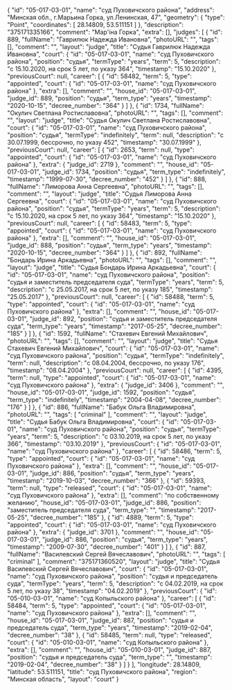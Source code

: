 {
    "id": "05-017-03-01",
    "name": "суд Пуховичского района",
    "address": "Минская обл., г.Марьина Горка, ул.Ленинская, 47",
    "geometry": {
        "type": "Point",
        "coordinates": [
            28.14809,
            53.511151
        ]
    },
    "description": "375171335166",
    "comment": "Мар'іна Горка",
    "extra": [],
    "judges": [
        {
            "id": 889,
            "fullName": "Гаврилюк Надежда Ивановна",
            "photoURL": "",
            "tags": [],
            "comment": "",
            "layout": "judge",
            "title": "Судья Гаврилюк Надежда Ивановна",
            "court": {
                "id": "05-017-03-01",
                "name": "суд Пуховичского района",
                "position": "судья",
                "termType": "years",
                "term": 5,
                "description": "c 15.10.2020, на срок 5 лет, по указу 364",
                "timestamp": "15.10.2020"
            },
            "previousCourt": null,
            "career": [
                {
                    "id": 58482,
                    "term": 5,
                    "type": "appointed",
                    "court": {
                        "id": "05-017-03-01",
                        "name": "суд Пуховичского района"
                    },
                    "extra": [],
                    "comment": "",
                    "house_id": "05-017-03-01",
                    "judge_id": 889,
                    "position": "судья",
                    "term_type": "years",
                    "timestamp": "2020-10-15",
                    "decree_number": "364"
                }
            ]
        },
        {
            "id": 1734,
            "fullName": "Окулич Светлана Ростиславовна",
            "photoURL": "",
            "tags": [],
            "comment": "",
            "layout": "judge",
            "title": "Судья Окулич Светлана Ростиславовна",
            "court": {
                "id": "05-017-03-01",
                "name": "суд Пуховичского района",
                "position": "судья",
                "termType": "indefinitely",
                "term": null,
                "description": "c 30.07.1999, бессрочно, по указу 452",
                "timestamp": "30.07.1999"
            },
            "previousCourt": null,
            "career": [
                {
                    "id": 2653,
                    "term": null,
                    "type": "appointed",
                    "court": {
                        "id": "05-017-03-01",
                        "name": "суд Пуховичского района"
                    },
                    "extra": {
                        "judge_id": 2719
                    },
                    "comment": "",
                    "house_id": "05-017-03-01",
                    "judge_id": 1734,
                    "position": "судья",
                    "term_type": "indefinitely",
                    "timestamp": "1999-07-30",
                    "decree_number": "452"
                }
            ]
        },
        {
            "id": 888,
            "fullName": "Лиморова Анна Сергеевна",
            "photoURL": "",
            "tags": [],
            "comment": "",
            "layout": "judge",
            "title": "Судья Лиморова Анна Сергеевна",
            "court": {
                "id": "05-017-03-01",
                "name": "суд Пуховичского района",
                "position": "судья",
                "termType": "years",
                "term": 5,
                "description": "c 15.10.2020, на срок 5 лет, по указу 364",
                "timestamp": "15.10.2020"
            },
            "previousCourt": null,
            "career": [
                {
                    "id": 58483,
                    "term": 5,
                    "type": "appointed",
                    "court": {
                        "id": "05-017-03-01",
                        "name": "суд Пуховичского района"
                    },
                    "extra": [],
                    "comment": "",
                    "house_id": "05-017-03-01",
                    "judge_id": 888,
                    "position": "судья",
                    "term_type": "years",
                    "timestamp": "2020-10-15",
                    "decree_number": "364"
                }
            ]
        },
        {
            "id": 892,
            "fullName": "Бондарь Ирина Аркадьевна",
            "photoURL": "",
            "tags": [],
            "comment": "",
            "layout": "judge",
            "title": "Судья Бондарь Ирина Аркадьевна",
            "court": {
                "id": "05-017-03-01",
                "name": "суд Пуховичского района",
                "position": "судья и заместитель председателя суда",
                "termType": "years",
                "term": 5,
                "description": "c 25.05.2017, на срок 5 лет, по указу 185",
                "timestamp": "25.05.2017"
            },
            "previousCourt": null,
            "career": [
                {
                    "id": 58488,
                    "term": 5,
                    "type": "appointed",
                    "court": {
                        "id": "05-017-03-01",
                        "name": "суд Пуховичского района"
                    },
                    "extra": [],
                    "comment": "",
                    "house_id": "05-017-03-01",
                    "judge_id": 892,
                    "position": "судья и заместитель председателя суда",
                    "term_type": "years",
                    "timestamp": "2017-05-25",
                    "decree_number": "185"
                }
            ]
        },
        {
            "id": 1592,
            "fullName": "Стахевич Евгений Михайлович",
            "photoURL": "",
            "tags": [],
            "comment": "",
            "layout": "judge",
            "title": "Судья Стахевич Евгений Михайлович",
            "court": {
                "id": "05-017-03-01",
                "name": "суд Пуховичского района",
                "position": "судья",
                "termType": "indefinitely",
                "term": null,
                "description": "c 08.04.2004, бессрочно, по указу 176",
                "timestamp": "08.04.2004"
            },
            "previousCourt": null,
            "career": [
                {
                    "id": 4395,
                    "term": null,
                    "type": "appointed",
                    "court": {
                        "id": "05-017-03-01",
                        "name": "суд Пуховичского района"
                    },
                    "extra": {
                        "judge_id": 3406
                    },
                    "comment": "",
                    "house_id": "05-017-03-01",
                    "judge_id": 1592,
                    "position": "судья",
                    "term_type": "indefinitely",
                    "timestamp": "2004-04-08",
                    "decree_number": "176"
                }
            ]
        },
        {
            "id": 886,
            "fullName": "Бабук Ольга Владимировна",
            "photoURL": "",
            "tags": [
                "criminal"
            ],
            "comment": "",
            "layout": "judge",
            "title": "Судья Бабук Ольга Владимировна",
            "court": {
                "id": "05-017-03-01",
                "name": "суд Пуховичского района",
                "position": "судья",
                "termType": "years",
                "term": 5,
                "description": "c 03.10.2019, на срок 5 лет, по указу 366",
                "timestamp": "03.10.2019"
            },
            "previousCourt": {
                "id": "05-017-03-01",
                "name": "суд Пуховичского района"
            },
            "career": [
                {
                    "id": 58486,
                    "term": 5,
                    "type": "appointed",
                    "court": {
                        "id": "05-017-03-01",
                        "name": "суд Пуховичского района"
                    },
                    "extra": [],
                    "comment": "",
                    "house_id": "05-017-03-01",
                    "judge_id": 886,
                    "position": "судья",
                    "term_type": "years",
                    "timestamp": "2019-10-03",
                    "decree_number": "366"
                },
                {
                    "id": 59393,
                    "term": null,
                    "type": "released",
                    "court": {
                        "id": "05-017-03-01",
                        "name": "суд Пуховичского района"
                    },
                    "extra": [],
                    "comment": "по собственному желанию",
                    "house_id": "05-017-03-01",
                    "judge_id": 886,
                    "position": "заместитель председателя суда",
                    "term_type": "",
                    "timestamp": "2017-05-25",
                    "decree_number": "185"
                },
                {
                    "id": 4889,
                    "term": 5,
                    "type": "appointed",
                    "court": {
                        "id": "05-017-03-01",
                        "name": "суд Пуховичского района"
                    },
                    "extra": {
                        "judge_id": 3701
                    },
                    "comment": "",
                    "house_id": "05-017-03-01",
                    "judge_id": 886,
                    "position": "судья",
                    "term_type": "years",
                    "timestamp": "2009-07-30",
                    "decree_number": "401"
                }
            ]
        },
        {
            "id": 887,
            "fullName": "Василевский Сергей Вячеславович",
            "photoURL": "",
            "tags": [
                "criminal"
            ],
            "comment": "375171360520",
            "layout": "judge",
            "title": "Судья Василевский Сергей Вячеславович",
            "court": {
                "id": "05-017-03-01",
                "name": "суд Пуховичского района",
                "position": "судья и председатель суда",
                "termType": "years",
                "term": 5,
                "description": "c 04.02.2019, на срок 5 лет, по указу 38",
                "timestamp": "04.02.2019"
            },
            "previousCourt": {
                "id": "05-010-03-01",
                "name": "суд Копыльского района"
            },
            "career": [
                {
                    "id": 58484,
                    "term": 5,
                    "type": "appointed",
                    "court": {
                        "id": "05-017-03-01",
                        "name": "суд Пуховичского района"
                    },
                    "extra": [],
                    "comment": "",
                    "house_id": "05-017-03-01",
                    "judge_id": 887,
                    "position": "судья и председатель суда",
                    "term_type": "years",
                    "timestamp": "2019-02-04",
                    "decree_number": "38"
                },
                {
                    "id": 58485,
                    "term": null,
                    "type": "released",
                    "court": {
                        "id": "05-010-03-01",
                        "name": "суд Копыльского района"
                    },
                    "extra": [],
                    "comment": "",
                    "house_id": "05-010-03-01",
                    "judge_id": 887,
                    "position": "судья и председатель суда",
                    "term_type": "",
                    "timestamp": "2019-02-04",
                    "decree_number": "38"
                }
            ]
        }
    ],
    "longitude": 28.14809,
    "latitude": 53.511151,
    "title": "суд Пуховичского района",
    "region": "Минская область",
    "layout": "court"
}